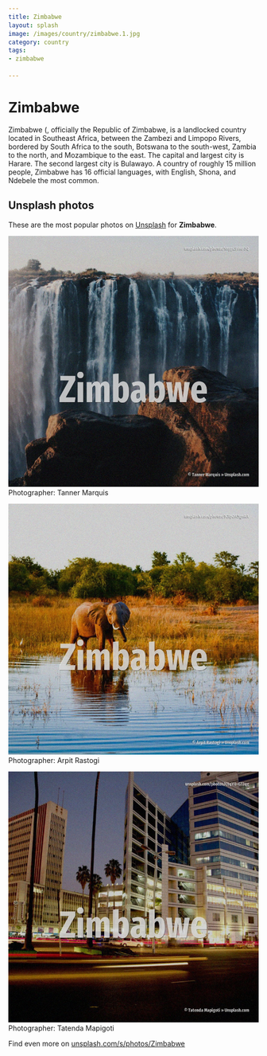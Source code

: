 ```yaml
---
title: Zimbabwe
layout: splash
image: /images/country/zimbabwe.1.jpg
category: country
tags:
- zimbabwe

---
```

# Zimbabwe

Zimbabwe (, officially the Republic of Zimbabwe, is a landlocked country located in Southeast  Africa, between the Zambezi and Limpopo Rivers, bordered by South Africa to the south, Botswana to  the south-west, Zambia to the north, and Mozambique to the east. The capital and largest city is Harare. The second largest city is Bulawayo. A country of roughly 15 million people, Zimbabwe has 16 official languages, with English, Shona,  and Ndebele the most common.  

 
## Unsplash photos
These are the most popular photos on [Unsplash](https://unsplash.com) for **Zimbabwe**.
 
![Zimbabwe](/images/country/zimbabwe.1.jpg)
Photographer:  Tanner Marquis
 
![Zimbabwe](/images/country/zimbabwe.2.jpg)
Photographer:  Arpit Rastogi
 
![Zimbabwe](/images/country/zimbabwe.3.jpg)
Photographer:  Tatenda Mapigoti
 
Find even more on [unsplash.com/s/photos/Zimbabwe](https://unsplash.com/s/photos/Zimbabwe)
 

